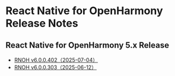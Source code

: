 # React Native for OpenHarmony Release Notes

## React Native for OpenHarmony 5.x Release

- [RNOH v6.0.0.402（2025-07-04）](./release-notes/react-native-harmony-v6.0.0.402.md)
- [RNOH v6.0.0.303（2025-06-12）](./release-notes/react-native-harmony-v6.0.0.303.md)

